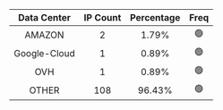 | Data Center | IP Count | Percentage | Freq |
|:------------:|:--------:|:-----------:|:-----:|
| AMAZON | 2 | 1.79% | 🟢 |
| Google-Cloud | 1 | 0.89% | 🟢 |
| OVH | 1 | 0.89% | 🟢 |
| OTHER | 108 | 96.43% | 🟢 |